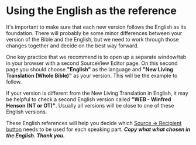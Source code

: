 # Using the English as the reference

It's important to make sure that each new version follows the English as its foundation. There will probably be some minor differences between your version of the Bible and the English, but we need to work through those changes together and decide on the best way forward.

One key practice that we recommend is to open up a separate window/tab in your browser with a second SourceView Editor page. On this second page you should choose **"English"** as the language and **"New Living Translation \(Whole Bible\)"** as your version. This will be the example to follow.

If your version is different from the New Living Translation in English, it may be helpful to check a second English version called **"WEB - Winfred Henson \(NT or OT\)"**. Usually all versions will be close to one of these English versions.

These English references will help you decide which [Source =&gt; Recipient button](../bible-text-editor/source-greater-than-recipient-buttons.md) needs to be used for each speaking part. _**Copy what what chosen in the English. Thank you.**_

